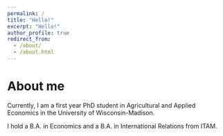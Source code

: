 ```yaml
---
permalink: /
title: "Hello!"
excerpt: "Hello!"
author_profile: true
redirect_from: 
  - /about/
  - /about.html
---
```


# About me

Currently, I am a first year PhD student in Agricultural and Applied Economics in the University of Wisconsin-Madison. 

I hold a B.A. in Economics and a B.A. in International Relations from ITAM. 

